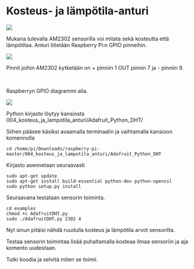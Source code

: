 Kosteus- ja lämpötila-anturi
============================

![](https://aolappia.github.io/raspberry-pi/images/003/IMG_20170516_102914.jpg)

Mukana tulevalla AM2302 sensorilla voi mitata sekä kosteutta että lämpötilaa.
Anturi liitetään Raspberry Pi:n GPIO pinneihin.

![](https://aolappia.github.io/raspberry-pi/images/004/rpi_dht22.jpg)

Pinnit joihin AM2302 kytketään on + pinniin 1 OUT pinnin 7 ja - pinniin 9.

 

Raspberryn GPIO diagrammi alla.

![](https://aolappia.github.io/raspberry-pi/images/004/gpio.jpg)

Python kirjasto löytyy kansiosta 004_kosteus_ja_lampotila_anturi/Adafruit_Python_DHT/

Siihen pääsee käsiksi avaamalla terminaalin ja vaihtamalla kansioon komennolla

```
cd /home/pi/Downloads/raspberry-pi-master/004_kosteus_ja_lampotila_anturi/Adafruit_Python_DHT
```

Kirjasto asennetaan seuraavasti

```
sudo apt-get update
sudo apt-get install build-essential python-dev python-openssl
sudo python setup.py install
```

Seuraavana testataan sensorin toiminta.

```
cd examples
chmod +c AdafruitDHT.py
sudo ./AdafruitDHT.py 2302 4
```

Nyt sinun pitäisi nähdä ruudulla kosteus ja lämpötila arvot sensorilta.

Testaa sensorin toimintaa lisää puhaltamalla kosteaa ilmaa sensoriin ja aja komento uudestaan.

Tutki koodia ja selvitä miten se toimii.
